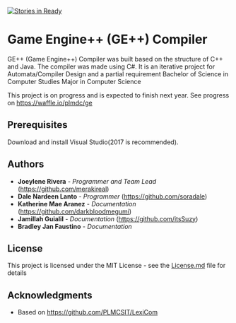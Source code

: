[![Stories in Ready](https://badge.waffle.io/plmdc/ge.png?label=ready&title=Ready)](https://waffle.io/plmdc/ge?utm_source=badge)
# Game Engine++ (GE++) Compiler

GE++ (Game Engine++) Compiler was built based on the structure of C++ and Java. The compiler was made using C#. It is an iterative project for Automata/Compiler Design and a partial requirement Bachelor of Science in Computer Studies Major in Computer Science

This project is on progress and is expected to finish next year. See progress on https://waffle.io/plmdc/ge

## Prerequisites

Download and install Visual Studio(2017 is recommended).

## Authors

* **Joeylene Rivera** - *Programmer and Team Lead* (https://github.com/merakireal)
* **Dale Nardeen Lanto** - *Programmer* (https://github.com/soradale)
* **Katherine Mae Aranez** - *Documentation* (https://github.com/darkbloodmegumi)
* **Jamillah Guialil** - *Documentation* (https://github.com/itsSuzy)
* **Bradley Jan Faustino** - *Documentation*

## License

This project is licensed under the MIT License - see the [License.md](LICENSE.md) file for details

## Acknowledgments

* Based on https://github.com/PLMCSIT/LexiCom

